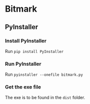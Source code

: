 # Bitmark

## PyInstaller

### Install PyInstaller

Run ```pip install PyInstaller```

### Run PyInstaller

Run ```pyinstaller --onefile bitmark.py```

### Get the exe file

The exe is to be found in the ```dist``` folder.
